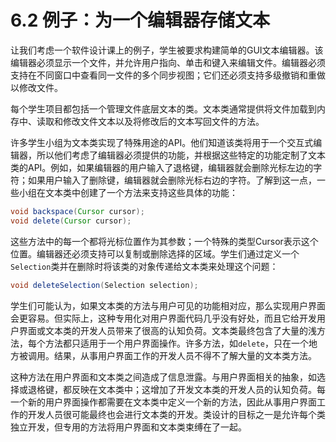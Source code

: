 # 6.2 例子：为一个编辑器存储文本

让我们考虑一个软件设计课上的例子，学生被要求构建简单的GUI文本编辑器。该编辑器必须显示一个文件，并允许用户指向、单击和键入来编辑文件。编辑器必须支持在不同窗口中查看同一文件的多个同步视图；它们还必须支持多级撤销和重做以修改文件。

每个学生项目都包括一个管理文件底层文本的类。文本类通常提供将文件加载到内存中、读取和修改文件文本以及将修改后的文本写回文件的方法。

许多学生小组为文本类实现了特殊用途的API。他们知道该类将用于一个交互式编辑器，所以他们考虑了编辑器必须提供的功能，并根据这些特定的功能定制了文本类的API。例如，如果编辑器的用户输入了退格键，编辑器就会删除光标左边的字符；如果用户输入了删除键，编辑器就会删除光标右边的字符。了解到这一点，一些小组在文本类中创建了一个方法来支持这些具体的功能：

```java
void backspace(Cursor cursor); 
void delete(Cursor cursor);
```

这些方法中的每一个都将光标位置作为其参数；一个特殊的类型Cursor表示这个位置。编辑器还必须支持可以复制或删除选择的区域。学生们通过定义一个`Selection`类并在删除时将该类的对象传递给文本类来处理这个问题：

```java
void deleteSelection(Selection selection);
```

学生们可能认为，如果文本类的方法与用户可见的功能相对应，那么实现用户界面会更容易。但实际上，这种专用化对用户界面代码几乎没有好处，而且它给开发用户界面或文本类的开发人员带来了很高的认知负荷。文本类最终包含了大量的浅方法，每个方法都只适用于一个用户界面操作。许多方法，如`delete`，只在一个地方被调用。结果，从事用户界面工作的开发人员不得不了解大量的文本类方法。

这种方法在用户界面和文本类之间造成了信息泄露。与用户界面相关的抽象，如选择或退格键，都反映在文本类中；这增加了开发文本类的开发人员的认知负荷。每一个新的用户界面操作都需要在文本类中定义一个新的方法，因此从事用户界面工作的开发人员很可能最终也会进行文本类的开发。类设计的目标之一是允许每个类独立开发，但专用的方法将用户界面和文本类束缚在了一起。
